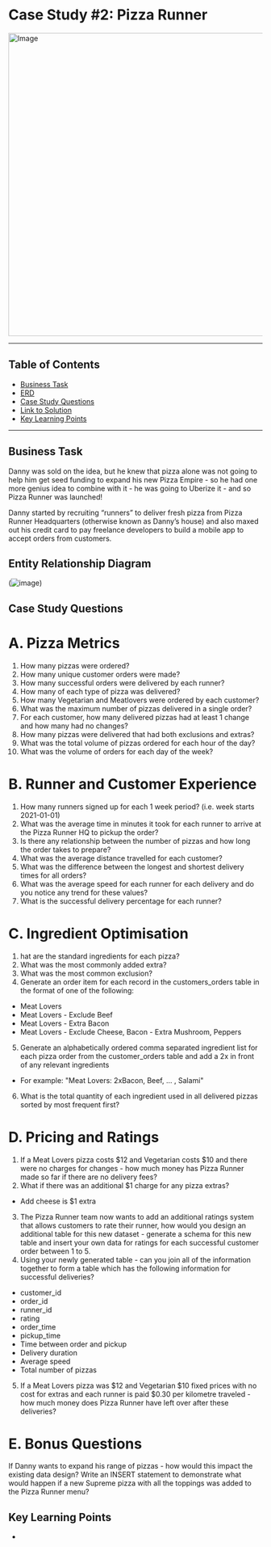 # Case Study #2: Pizza Runner
<img src="https://8weeksqlchallenge.com/images/case-study-designs/2.png" alt="Image" width="550" height="600">

***

## Table of Contents
- [Business Task](#business-task)
- [ERD](#Entity-Relationship-Diagram)
- [Case Study Questions](#Case-Study-Questions)
- [Link to Solution](https://github.com/Phongle7595/8weekSQLChallenge/blob/main/Case%20Study%20%231%20-%20Danny's%20Diner/Danny's%20Diner%20Solution.md)
- [Key Learning Points](#Key-Learning-Points)

***

## Business Task
Danny was sold on the idea, but he knew that pizza alone was not going to help him get seed funding to expand his new Pizza Empire - so he had one more genius idea to combine with it - he was going to Uberize it - and so Pizza Runner was launched!

Danny started by recruiting “runners” to deliver fresh pizza from Pizza Runner Headquarters (otherwise known as Danny’s house) and also maxed out his credit card to pay freelance developers to build a mobile app to accept orders from customers.

## Entity Relationship Diagram

(![image]([https://user-images.githubusercontent.com/110500521/193923426-7f46c1ae-421c-48a2-bcd0-794c0a1572b1.png](https://user-images.githubusercontent.com/81607668/127271531-0b4da8c7-8b24-4a14-9093-0795c4fa037e.png)))

## Case Study Questions
# A. Pizza Metrics
1. How many pizzas were ordered?
2. How many unique customer orders were made?
3. How many successful orders were delivered by each runner?
4. How many of each type of pizza was delivered?
5. How many Vegetarian and Meatlovers were ordered by each customer?
6. What was the maximum number of pizzas delivered in a single order?
7. For each customer, how many delivered pizzas had at least 1 change and how many had no changes?
8. How many pizzas were delivered that had both exclusions and extras?
9. What was the total volume of pizzas ordered for each hour of the day?
10. What was the volume of orders for each day of the week?

# B. Runner and Customer Experience
1. How many runners signed up for each 1 week period? (i.e. week starts 2021-01-01)
2. What was the average time in minutes it took for each runner to arrive at the Pizza Runner HQ to pickup the order?
3. Is there any relationship between the number of pizzas and how long the order takes to prepare?
4. What was the average distance travelled for each customer?
5. What was the difference between the longest and shortest delivery times for all orders?
6. What was the average speed for each runner for each delivery and do you notice any trend for these values?
7. What is the successful delivery percentage for each runner?

# C. Ingredient Optimisation
1. hat are the standard ingredients for each pizza?
2. What was the most commonly added extra?
3. What was the most common exclusion?
4. Generate an order item for each record in the customers_orders table in the format of one of the following:
  * Meat Lovers
  * Meat Lovers - Exclude Beef
  * Meat Lovers - Extra Bacon
  * Meat Lovers - Exclude Cheese, Bacon - Extra Mushroom, Peppers
5. Generate an alphabetically ordered comma separated ingredient list for each pizza order from the customer_orders table and add a 2x in front of any relevant ingredients
  * For example: "Meat Lovers: 2xBacon, Beef, ... , Salami"
6. What is the total quantity of each ingredient used in all delivered pizzas sorted by most frequent first?

# D. Pricing and Ratings
1. If a Meat Lovers pizza costs $12 and Vegetarian costs $10 and there were no charges for changes - how much money has Pizza Runner made so far if there are no delivery fees?
2. What if there was an additional $1 charge for any pizza extras?
  * Add cheese is $1 extra
3. The Pizza Runner team now wants to add an additional ratings system that allows customers to rate their runner, how would you design an additional table for this new dataset - generate a schema for this new table and insert your own data for ratings for each successful customer order between 1 to 5.
4. Using your newly generated table - can you join all of the information together to form a table which has the following information for successful deliveries?
  * customer_id
  * order_id
  * runner_id
  * rating
  * order_time
  * pickup_time
  * Time between order and pickup
  * Delivery duration
  * Average speed
  * Total number of pizzas
5. If a Meat Lovers pizza was $12 and Vegetarian $10 fixed prices with no cost for extras and each runner is paid $0.30 per kilometre traveled - how much money does Pizza Runner have left over after these deliveries?

# E. Bonus Questions
If Danny wants to expand his range of pizzas - how would this impact the existing data design? Write an INSERT statement to demonstrate what would happen if a new Supreme pizza with all the toppings was added to the Pizza Runner menu?

## Key Learning Points
- 
